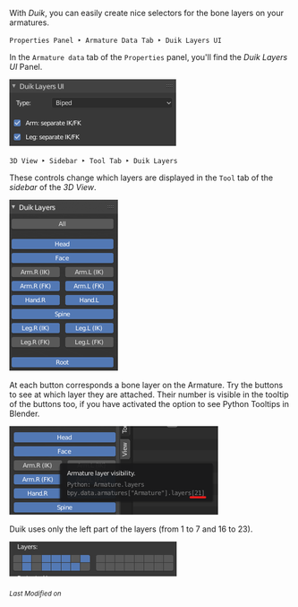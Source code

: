 With *Duik*, you can easily create nice selectors for the bone layers on your armatures.

`Properties Panel ‣ Armature Data Tab ‣ Duik Layers UI`

In the `Armature data` tab of the `Properties` panel, you'll find the *Duik Layers UI* Panel.

![](img/ui-layers-config.png)

`3D View ‣ Sidebar ‣ Tool Tab ‣ Duik Layers`

These controls change which layers are displayed in the `Tool` tab of the *sidebar* of the *3D View*.

![](img/ui-layers.png)

At each button corresponds a bone layer on the Armature. Try the buttons to see at which layer they are attached. Their number is visible in the tooltip of the buttons too, if you have activated the option to see Python Tooltips in Blender.

![](img/ui-layers-tooltip.png)

Duik uses only the left part of the layers (from 1 to 7 and 16 to 23).

![](img/bone-layers.png)



<sub>*Last Modified on <script type="text/javascript"> document.write(document.lastModified) </script>*</sub>